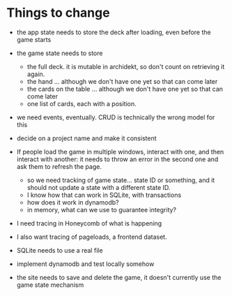 # Things to change

- the app state needs to store the deck after loading, even before the game starts

- the game state needs to store

  - the full deck. it is mutable in archidekt, so don't count on retrieving it again.
  - the hand ... although we don't have one yet so that can come later
  - the cards on the table ... although we don't have one yet so that can come later
  - one list of cards, each with a position.

- we need events, eventually. CRUD is technically the wrong model for this

- decide on a project name and make it consistent

- If people load the game in multiple windows, interact with one, and then interact with another: it needs to throw an error in the second one and ask them to refresh the page.

  - so we need tracking of game state... state ID or something, and it should not update a state with a different state ID.
  - I know how that can work in SQLite, with transactions
  - how does it work in dynamodb?
  - in memory, what can we use to guarantee integrity?

- I need tracing in Honeycomb of what is happening

- I also want tracing of pageloads, a frontend dataset.

- SQLite needs to use a real file

- implement dynamodb and test locally somehow

- the site needs to save and delete the game, it doesn't currently use the game state mechanism
